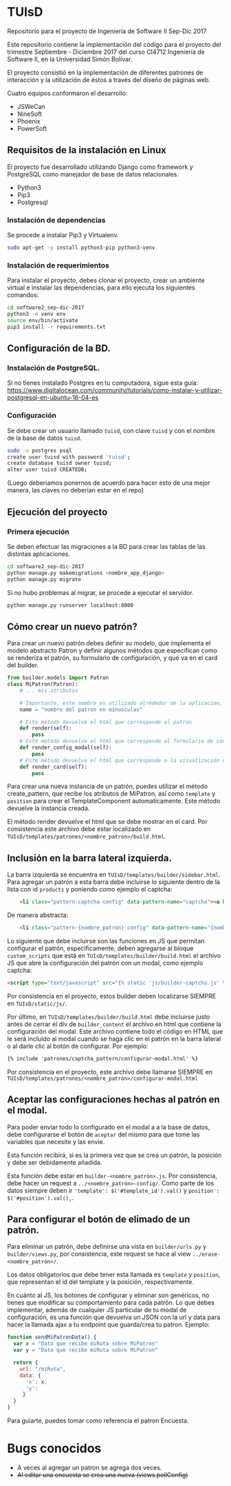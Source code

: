 # TUIsD
Repositorio para el proyecto de Ingeniería de Software II Sep-Dic 2017

Este repositorio contiene la implementación del código para el proyecto del trimestre Septiembre - Diciembre 2017 del curso CI4712 Ingeniería de Software II, en la Universidad Simón Bolívar.

El proyecto consistió en la implementación de diferentes patrones de interacción y la utilización de éstos a través del diseño de páginas web.

Cuatro equipos conformaron el desarrollo:
- JSWeCan
- NineSoft
- Phoenix
- PowerSoft

## Requisitos de la instalación en Linux
El proyecto fue desarrollado utilizando Django como framework y PostgreSQL como manejador de base de datos relacionales.

- Python3
- Pip3
- Postgresql

### Instalación de dependencias
Se procede a instalar Pip3 y Virtualenv.
``` bash
sudo apt-get -y install python3-pip python3-venv
```

### Instalación de requerimientos
Para instalar el proyecto, debes clonar el proyecto, crear un ambiente virtual e instalar las dependencias, para ello ejecuta los siguientes comandos:

``` bash
cd software2_sep-dic-2017
python3 -m venv env
source env/bin/activate
pip3 install -r requirements.txt
```

## Configuración de la BD.

### Instalación de PostgreSQL.
Si no tienes instalado Postgres en tu computadora, sigue esta guía: https://www.digitalocean.com/community/tutorials/como-instalar-y-utilizar-postgresql-en-ubuntu-16-04-es

### Configuración
Se debe crear un usuario llamado `tuisd`, con clave `tuisd` y con el nombre de la base de datos `tuisd`.

```bash
sudo -u postgres psql
create user tuisd with password 'tuisd';
create database tuisd owner tuisd;
alter user tuisd CREATEDB;
```

(Luego deberiamos ponernos de acuerdo para hacer esto de una mejor manera, las claves no deberian estar en el repo)

## Ejecución del proyecto

### Primera ejecución
Se deben efectuar las migraciones a la BD para crear las tablas de las distintas aplicaciones.
```bash
cd software2_sep-dic-2017
python manage.py makemigrations <nombre_app_django>
python manage.py migrate
```

Si no hubo problemas al migrar, se procede a ejecutar el servidor.
```bash
python manage.py runserver localhost:8000
```

## Cómo crear un nuevo patrón?
Para crear un nuevo patrón debes definir su modelo, que implementa el modelo abstracto Patron y definir algunos métodos que especifican como se renderiza el patrón, su formulario de configuración, y qué va en el card del builder.

```python
from builder.models import Patron
class MiPatron(Patron):
    # ... mis atributos

    # Importante, este nombre es utilizado alrededor de la aplicacion, y debe ser consistente con el nombre de patron que utilizas en JS para las funciones que se describen mas adelante
    name = "nombre del patron en minusculas"

    # Este método devuelve el html que corresponde al patrón
    def render(self):
        pass
    # Este método devuelve el html que corresponde al formulario de configuración del patrón
    def render_config_modal(self):
        pass
    # Este método devuelve el html que corresponde a la visualización del patrón en el constructor
    def render_card(self):
        pass
```

Para crear una nueva instancia de un patrón, puedes utilizar el método create_pattern, que recibe los atributos de MiPatron, así como `template` y `position` para crear el TemplateComponent automaticamente. Este método devuelve la instancia creada.

El método render devuelve el html que se debe mostrar en el card. Por consistencia
este archivo debe estar localizado en `TUIsD/templates/patrones/<nombre_patron>/build.html`.

## Inclusión en la barra lateral izquierda.
La barra izquierda se encuentra en `TUIsD/templates/builder/sidebar.html`. Para
agregar un patrón a esta barra debe incluirse lo siguiente dentro de la lista
con id `products` y poniendo como ejemplo el captcha:
```html
    <li class="pattern-captcha config" data-pattern-name="captcha"><a href="#">CAPTCHA</a></li>
```

De manera abstracta:
```html
    <li class="pattern-{nombre_patrón} config" data-pattern-name="{nombre_patrón}"><a href="#">{nombre_patrón}</a></li>
```

Lo siguiente que debe incluirse son las funciones en JS que permitan configurar
el patrón, específicamente, deben agregarse al bloque `custom_scripts` que está
en `TUIsD/templates/builder/build.html` el archivo JS que abre la configuración
del patrón con un modal, como ejemplo captcha:
```html
<script type="text/javascript" src="{% static 'js/builder-captcha.js' %}"></script>
```

Por consistencia en el proyecto, estos builder deben localizarse SIEMPRE en
`TUIsD/static/js/`.

Por último, en `TUIsD/templates/builder/build.html` debe incluirse justo antes
de cerrar el div de `builder_content` el archivo en html que contiene la
configuración del modal. Este archivo contiene todo el código en HTML que le
será incluido al modal cuando se haga clic en el patrón en la barra lateral o
al darle clic al botón de configurar. Por ejemplo:
```html
{% include 'patrones/captcha_pattern/configurar-modal.html' %}
```

Por consistencia en el proyecto, este archivo debe llamarse SIEMPRE en
`TUIsD/templates/patrones/<nombre_patrón>/configurar-modal.html`

## Aceptar las configuraciones hechas al patrón en el modal.
Para poder enviar todo lo configurado en el modal a a la base de datos, debe
configurarse el botón de `aceptar` del mismo para que tome las variables que
necesite y las envíe.

Esta función recibirá, si es la primera vez que se crea un patrón, la posición y
debe ser debidamente añadida.

Esta función debe estar en `builder-<nombre_patrón>.js`.
Por consistencia, debe hacer un request a `../<nombre_patrón>-config/`. Como
parte de los datos siempre deben ir `'template': $('#template_id').val()` y
`position': $('#position').val(),`.

## Para configurar el botón de elimado de un patrón.
Para eliminar un patrón, debe definirse una vista en `builder/urls.py` y `builder/views.py`,
por consistencia, este request se hace al view `../erase-<nombre_patrón>/`.

Los datos obligatorios que debe tener esta llamada es `template` y `position`,
que representan el id del template y la posición, respectivamente.


En cuánto al JS, los botones de configurar y eliminar son genéricos, no tienes que modificar su comportamiento para cada patrón. Lo que debes implementar, además de cualquier JS particular de tu modal de configuración, es una función que devuelva un JSON con la url y data para hacer la llamada ajax a tu endpoint que guarda/crea tu patron. Ejemplo:

```javascript
function sendMiPatronData() {
  var x = "Dato que recibe miRuta sobre MiPatron"
  var y = "Dato que recibe miRuta sobre MiPatron"

  return {
    url: "/miRuta",
    data: {
      'x': x,
      'y': 
     }
  }
}
```

Para guiarte, puedes tomar como referencia el patron Encuesta.


# Bugs conocidos
- A veces al agregar un patron se agrega dos veces.
- ~~Al editar una encuesta se crea una nueva (views.pollConfig)~~